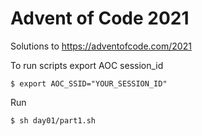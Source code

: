 # Advent of Code 2021

Solutions to https://adventofcode.com/2021

To run scripts export AOC session_id
```
$ export AOC_SSID="YOUR_SESSION_ID"
```

Run
```
$ sh day01/part1.sh
```
